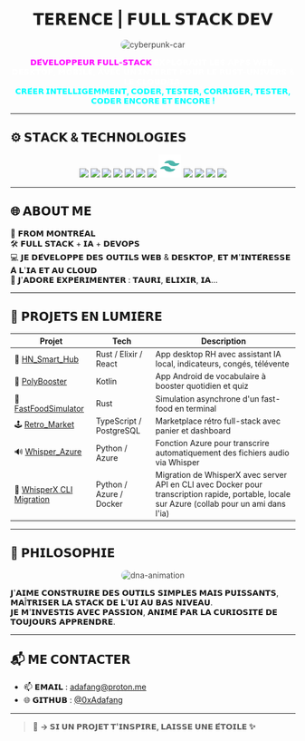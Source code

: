 
<h1 align="center"> 𝗧𝗘𝗥𝗘𝗡𝗖𝗘 | 𝗙𝗨𝗟𝗟 𝗦𝗧𝗔𝗖𝗞 𝗗𝗘𝗩 </h1>

<p align="center">
  <img src="assets/cardash2.gif" width="300" alt="cyberpunk-car" style="opacity:0.8; border-radius:12px;" />
</p>

<p align="center">
  <b style="color:#f0f">
    𝗗𝗘́𝗩𝗘𝗟𝗢𝗣𝗣𝗘𝗨𝗥 𝗙𝗨𝗟𝗟-𝗦𝗧𝗔𝗖𝗞 
  </b>
  <span style="color:white">
    𝗘𝗫𝗣𝗟𝗢𝗥𝗔𝗡𝗧 𝗟𝗘𝗦 𝗔𝗣𝗣𝗦 𝗪𝗘𝗕, 𝗗𝗘𝗦𝗞𝗧𝗢𝗣, 𝗠𝗢𝗕𝗜𝗟𝗘, 𝗔𝗩𝗘𝗖 𝗨𝗡 𝗜𝗡𝗧𝗘́𝗥𝗘̂𝗧 𝗣𝗢𝗨𝗥 𝗟𝗘 𝗥𝗨𝗦𝗧-𝗨𝗡𝗜𝗩𝗘𝗥𝗦 & 𝗟𝗘 𝗖𝗟𝗢𝗨𝗗/𝗜𝗔.
  </span><br>
  <b style="color:#0ff">
    𝗖𝗥𝗘́𝗘𝗥 𝗜𝗡𝗧𝗘𝗟𝗟𝗜𝗚𝗘𝗠𝗠𝗘𝗡𝗧, 𝗖𝗢𝗗𝗘𝗥, 𝗧𝗘𝗦𝗧𝗘𝗥, 𝗖𝗢𝗥𝗥𝗜𝗚𝗘𝗥, 𝗧𝗘𝗦𝗧𝗘𝗥, 𝗖𝗢𝗗𝗘𝗥 𝗘𝗡𝗖𝗢𝗥𝗘 𝗘𝗧 𝗘𝗡𝗖𝗢𝗥𝗘 !
  </b>
</p>

---

## ⚙️ 𝗦𝗧𝗔𝗖𝗞 & 𝗧𝗘𝗖𝗛𝗡𝗢𝗟𝗢𝗚𝗜𝗘𝗦

<p align="center">
  <img src="https://cdn.jsdelivr.net/gh/devicons/devicon/icons/typescript/typescript-original.svg" width="40" />
  <img src="https://cdn.jsdelivr.net/gh/devicons/devicon/icons/rust/rust-original.svg" width="40" />
  <img src="https://cdn.jsdelivr.net/gh/devicons/devicon/icons/go/go-original.svg" width="40" />
  <img src="https://cdn.jsdelivr.net/gh/devicons/devicon/icons/python/python-original.svg" width="40" />
  <img src="https://cdn.jsdelivr.net/gh/devicons/devicon/icons/kotlin/kotlin-original.svg" width="40" />
  <img src="https://cdn.jsdelivr.net/gh/devicons/devicon/icons/elixir/elixir-original.svg" width="40" />
  <img src="https://cdn.jsdelivr.net/gh/devicons/devicon/icons/react/react-original.svg" width="40" />
  <img src="https://raw.githubusercontent.com/PKief/vscode-material-icon-theme/main/icons/tailwindcss.svg" width="40" />
  <img src="https://cdn.jsdelivr.net/gh/devicons/devicon/icons/postgresql/postgresql-original.svg" width="40" />
  <img src="https://cdn.jsdelivr.net/gh/devicons/devicon/icons/docker/docker-original.svg" width="40" />
  <img src="https://cdn.jsdelivr.net/gh/devicons/devicon/icons/azure/azure-original.svg" width="40" />
  <img src="https://cdn.jsdelivr.net/gh/devicons/devicon/icons/bash/bash-original.svg" width="40" />
</p>

---

## 🌐 𝗔𝗕𝗢𝗨𝗧 𝗠𝗘

📍  𝗙𝗥𝗢𝗠 𝗠𝗢𝗡𝗧𝗥𝗘́𝗔𝗟    
🛠️ 𝗙𝗨𝗟𝗟 𝗦𝗧𝗔𝗖𝗞 + 𝗜𝗔 + 𝗗𝗘𝗩𝗢𝗣𝗦  
💻 𝗝𝗘 𝗗𝗘́𝗩𝗘𝗟𝗢𝗣𝗣𝗘 𝗗𝗘𝗦 𝗢𝗨𝗧𝗜𝗟𝗦 𝗪𝗘𝗕 & 𝗗𝗘𝗦𝗞𝗧𝗢𝗣, 𝗘𝗧 𝗠'𝗜𝗡𝗧𝗘́𝗥𝗘𝗦𝗦𝗘 𝗔̀ 𝗟'𝗜𝗔 𝗘𝗧 𝗔𝗨 𝗖𝗟𝗢𝗨𝗗  
🧪 𝗝'𝗔𝗗𝗢𝗥𝗘 𝗘𝗫𝗣𝗘́𝗥𝗜𝗠𝗘𝗡𝗧𝗘𝗥 : 𝗧𝗔𝗨𝗥𝗜, 𝗘𝗟𝗜𝗫𝗜𝗥, 𝗜𝗔...

---

## 🚀 𝗣𝗥𝗢𝗝𝗘𝗧𝗦 𝗘𝗡 𝗟𝗨𝗠𝗜𝗘̀𝗥𝗘

| Projet | Tech | Description |
|--------|------|-------------|
| 🔐 [HN_Smart_Hub](https://github.com/0xAdafang/HN_Smart_Hub) | Rust / Elixir / React | App desktop RH avec assistant IA local, indicateurs, congés, télévente |
| 📱 [PolyBooster](https://github.com/0xAdafang/PolyBooster) | Kotlin | App Android de vocabulaire à booster quotidien et quiz |
| 🍔 [FastFoodSimulator](https://github.com/0xAdafang/FastFoodSimulator) | Rust | Simulation asynchrone d'un fast-food en terminal |
| 🕹 [Retro_Market](https://github.com/0xAdafang/Retro_Market) | TypeScript / PostgreSQL | Marketplace rétro full-stack avec panier et dashboard |
| 🔊 [Whisper_Azure](https://github.com/0xAdafang/Whisper_Azure) | Python / Azure | Fonction Azure pour transcrire automatiquement des fichiers audio via Whisper |
| 🧭 [WhisperX CLI Migration](https://github.com/0xAdafang/WhisperX-worker-Api_Server) | Python / Azure / Docker | Migration de WhisperX avec server API en CLI avec Docker pour transcription rapide, portable, locale sur Azure (collab pour un ami dans l'ia) |

---

## 🧬 𝗣𝗛𝗜𝗟𝗢𝗦𝗢𝗣𝗛𝗜𝗘

<p align="center">
  <img src="assets/dna4.gif" width="300" alt="dna-animation" style="opacity:0.8; border-radius:12px;" />
</p>

𝗝'𝗔𝗜𝗠𝗘 𝗖𝗢𝗡𝗦𝗧𝗥𝗨𝗜𝗥𝗘 𝗗𝗘𝗦 𝗢𝗨𝗧𝗜𝗟𝗦 **𝗦𝗜𝗠𝗣𝗟𝗘𝗦 𝗠𝗔𝗜𝗦 𝗣𝗨𝗜𝗦𝗦𝗔𝗡𝗧𝗦**, 𝗠𝗔Î𝗧𝗥𝗜𝗦𝗘𝗥 𝗟𝗔 𝗦𝗧𝗔𝗖𝗞 𝗗𝗘 𝗟'𝗨𝗜 𝗔𝗨 𝗕𝗔𝗦 𝗡𝗜𝗩𝗘𝗔𝗨.  
𝗝𝗘 𝗠'𝗜𝗡𝗩𝗘𝗦𝗧𝗜𝗦 𝗔𝗩𝗘𝗖 𝗣𝗔𝗦𝗦𝗜𝗢𝗡, 𝗔𝗡𝗜𝗠𝗘́ 𝗣𝗔𝗥 𝗟𝗔 𝗖𝗨𝗥𝗜𝗢𝗦𝗜𝗧𝗘́ 𝗗𝗘 𝗧𝗢𝗨𝗝𝗢𝗨𝗥𝗦 𝗔𝗣𝗣𝗥𝗘𝗡𝗗𝗥𝗘.

---

## 📬 𝗠𝗘 𝗖𝗢𝗡𝗧𝗔𝗖𝗧𝗘𝗥

- 📫 𝗘𝗠𝗔𝗜𝗟 : [adafang@proton.me](mailto:adafang@proton.me)  
- 🌐 𝗚𝗜𝗧𝗛𝗨𝗕 : [@0xAdafang](https://github.com/0xAdafang)

---

> 🔹 <b> -> 𝗦𝗜 𝗨𝗡 𝗣𝗥𝗢𝗝𝗘𝗧 𝗧'𝗜𝗡𝗦𝗣𝗜𝗥𝗘, 𝗟𝗔𝗜𝗦𝗦𝗘 𝗨𝗡𝗘 𝗘́𝗧𝗢𝗜𝗟𝗘 ✨</b>
